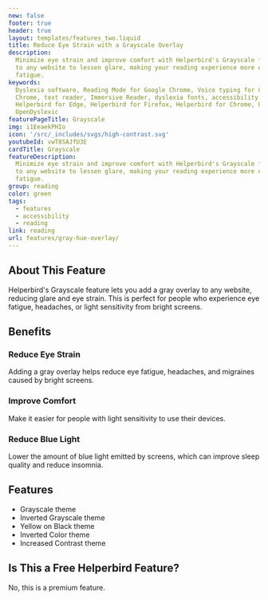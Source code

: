 ```yaml
---
new: false
footer: true
header: true
layout: templates/features_two.liquid
title: Reduce Eye Strain with a Grayscale Overlay
description:
  Minimize eye strain and improve comfort with Helperbird's Grayscale feature. Apply a gray overlay
  to any website to lessen glare, making your reading experience more enjoyable and reducing visual
  fatigue.
keywords:
  Dyslexia software, Reading Mode for Google Chrome, Voice typing for Chrome, Text to speech for
  Chrome, text reader, Immersive Reader, dyslexia fonts, accessibility software, dyslexia software,
  Helperbird for Edge, Helperbird for Firefox, Helperbird for Chrome, Opendyslexic for Chrome,
  OpenDyslexic
featurePageTitle: Grayscale
img: i1EeaekPHIo
icon: '/src/_includes/svgs/high-contrast.svg'
youtubeId: vwT8SAJfU3E
cardTitle: Grayscale
featureDescription:
  Minimize eye strain and improve comfort with Helperbird's Grayscale feature. Apply a gray overlay
  to any website to lessen glare, making your reading experience more enjoyable and reducing visual
  fatigue.
group: reading
color: green
tags:
  - features
  - accessibility
  - reading
link: reading
url: features/gray-hue-overlay/
---
```


## About This Feature

Helperbird's Grayscale feature lets you add a gray overlay to any website, reducing glare and eye
strain. This is perfect for people who experience eye fatigue, headaches, or light sensitivity from
bright screens.

## Benefits

### Reduce Eye Strain

Adding a gray overlay helps reduce eye fatigue, headaches, and migraines caused by bright screens.

### Improve Comfort

Make it easier for people with light sensitivity to use their devices.

### Reduce Blue Light

Lower the amount of blue light emitted by screens, which can improve sleep quality and reduce
insomnia.

## Features

- Grayscale theme
- Inverted Grayscale theme
- Yellow on Black theme
- Inverted Color theme
- Increased Contrast theme

## Is This a Free Helperbird Feature?

No, this is a premium feature.
